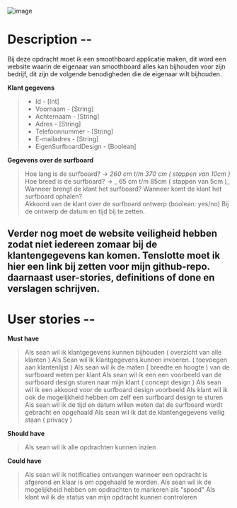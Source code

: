 ![image](https://github.com/MistrBrend/Smoothboard/assets/104073696/14b50812-f088-41d5-8c0d-31c57fcc71cd)

# Description --

Bij deze opdracht moet ik een smoothboard applicatie maken, dit word een website waarin de eigenaar van smoothboard alles kan bijhouden voor zijn bedrijf, dit zijn de volgende benodigheden die de eigenaar wilt bijhouden.

**Klant gegevens**
> - Id - [Int]
> - Voornaam - [String]
> - Achternaam - [String]
> - Adres - [String]
> - Telefoonnummer - [String]
> - E-mailadres - [String]
> - EigenSurfboardDesign - [Boolean]

 

**Gegevens over de surfboard** 
> Hoe lang is de surfboard?    ->    _260 cm  t/m 370 cm ( stappen van 10cm )_ 
> Hoe breed is de surfboard?   ->    _ 65 cm t/m 85cm ( stappen van 5cm )_  
> Wanneer brengt de klant het surfboard? 
> Wanneer komt de klant het surfboard ophalen?	 
> Akkoord van de klant over de surfboard ontwerp (boolean: yes/no)
> Bij de ontwerp de datum en tijd bij te zetten. 

 

## Verder nog moet de website veiligheid hebben zodat niet iedereen zomaar bij de klantengegevens kan komen. Tenslotte moet ik hier een link bij zetten voor mijn github-repo. daarnaast user-stories, definitions of done en verslagen schrijven. 


# User stories --

**Must have**
> Als sean wil ik klantgegevens kunnen bijhouden ( overzicht van alle klanten )
> Als Sean wil ik klantgegevens kunnen invoeren. ( toevoegen aan klantenlijst )
> Als sean wil ik de maten ( breedte en hoogte ) van de surfboard weten per klant
> Als sean wil ik een een voorbeeld van de surfboard design sturen naar mijn klant ( concept design )
> Als sean wil ik een akkoord voor de surfboard design voorbeeld
> Als klant wil ik ook de mogelijkheid hebben om zelf een surfboard design te sturen
> Als sean wil ik de tijd en datum willen weten dat de surfboard wordt gebracht en opgehaald
> Als sean wil ik dat de klantengegevens veilig staan ( privacy )
  
**Should have**
> Als sean wil ik alle opdrachten kunnen inzien

**Could have**
> Als sean wil ik notificaties ontvangen wanneer een opdracht is afgerond en klaar is om opgehaald te worden.
> Als sean wil ik de mogelijkheid hebben om opdrachten te markeren als "spoed"
> Als klant wil ik de status van mijn opdracht kunnen controleren


